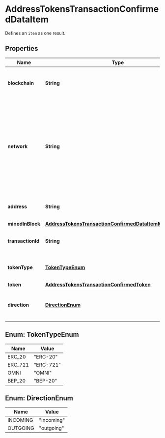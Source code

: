 

# AddressTokensTransactionConfirmedDataItem

Defines an `item` as one result.

## Properties

Name | Type | Description | Notes
------------ | ------------- | ------------- | -------------
**blockchain** | **String** | Represents the specific blockchain protocol name, e.g. Ethereum, Bitcoin, etc. | 
**network** | **String** | Represents the name of the blockchain network used; blockchain networks are usually identical as technology and software, but they differ in data, e.g. - \&quot;mainnet\&quot; is the live network with actual data while networks like \&quot;testnet\&quot;, \&quot;ropsten\&quot;,  are test networks. | 
**address** | **String** | Defines the specific address to which the transaction has been sent. | 
**minedInBlock** | [**AddressTokensTransactionConfirmedDataItemMinedInBlock**](AddressTokensTransactionConfirmedDataItemMinedInBlock.md) |  | 
**transactionId** | **String** | Defines the unique ID of the specific transaction, i.e. its identification number. | 
**tokenType** | [**TokenTypeEnum**](#TokenTypeEnum) | Defines the type of token sent with the transaction, e.g. ERC 20. | 
**token** | [**AddressTokensTransactionConfirmedToken**](AddressTokensTransactionConfirmedToken.md) |  | 
**direction** | [**DirectionEnum**](#DirectionEnum) | Defines whether the transaction is \&quot;incoming\&quot; or \&quot;outgoing\&quot;. | 



## Enum: TokenTypeEnum

Name | Value
---- | -----
ERC_20 | &quot;ERC-20&quot;
ERC_721 | &quot;ERC-721&quot;
OMNI | &quot;OMNI&quot;
BEP_20 | &quot;BEP-20&quot;



## Enum: DirectionEnum

Name | Value
---- | -----
INCOMING | &quot;incoming&quot;
OUTGOING | &quot;outgoing&quot;



